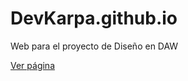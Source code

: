 # DevKarpa.github.io
Web para el proyecto de Diseño en DAW

[Ver página](https://devkarpa.github.io)
